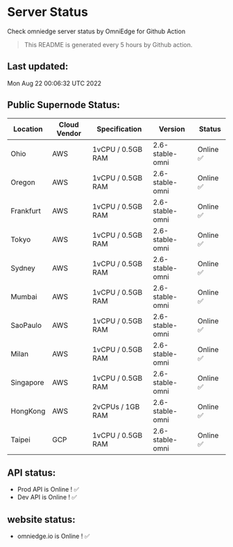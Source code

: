 # Server Status
Check omniedge server status by OmniEdge for Github Action
> This README is generated every 5 hours by Github action.
## Last updated:
Mon Aug 22 00:06:32 UTC 2022
## Public Supernode Status: 
|Location|Cloud Vendor|Specification|Version|**Status**|
|--|--|--|--|--|
|Ohio|AWS|1vCPU / 0.5GB RAM|	2.6-stable-omni|Online :white_check_mark:|
|Oregon|AWS|1vCPU / 0.5GB RAM|	2.6-stable-omni|Online :white_check_mark:|
|Frankfurt|AWS|1vCPU / 0.5GB RAM|	2.6-stable-omni|Online :white_check_mark:|
|Tokyo|AWS|1vCPU / 0.5GB RAM|	2.6-stable-omni|Online :white_check_mark:|
|Sydney|AWS|1vCPU / 0.5GB RAM|	2.6-stable-omni|Online :white_check_mark:|
|Mumbai|AWS|1vCPU / 0.5GB RAM|	2.6-stable-omni|Online :white_check_mark:|
|SaoPaulo|AWS|1vCPU / 0.5GB RAM|	2.6-stable-omni|Online :white_check_mark:|
|Milan|AWS|1vCPU / 0.5GB RAM|	2.6-stable-omni|Online :white_check_mark:|
|Singapore|AWS|1vCPU / 0.5GB RAM|	2.6-stable-omni|Online :white_check_mark:|
|HongKong|AWS|2vCPUs / 1GB RAM|	2.6-stable-omni|Online :white_check_mark:|
|Taipei|GCP|1vCPU / 0.5GB RAM|	2.6-stable-omni|Online :white_check_mark:|
## API status: 
 - Prod API is Online  ! :white_check_mark:
 - Dev API is Online  ! :white_check_mark:
## website status: 
 - omniedge.io is Online ! :white_check_mark:
